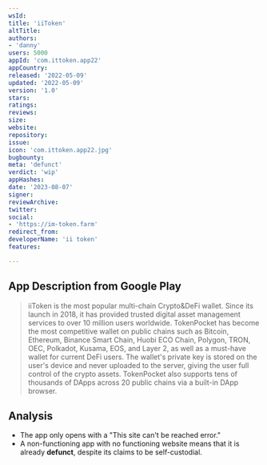 ```yaml
---
wsId: 
title: 'iiToken'
altTitle: 
authors:
- 'danny'
users: 5000
appId: 'com.ittoken.app22'
appCountry: 
released: '2022-05-09'
updated: '2022-05-09'
version: '1.0'
stars: 
ratings: 
reviews: 
size: 
website: 
repository: 
issue: 
icon: 'com.ittoken.app22.jpg'
bugbounty: 
meta: 'defunct'
verdict: 'wip'
appHashes: 
date: '2023-08-07'
signer: 
reviewArchive: 
twitter: 
social:
- 'https://im-token.farm'
redirect_from: 
developerName: 'ii token'
features: 

---
```


## App Description from Google Play

> iiToken is the most popular multi-chain Crypto&DeFi wallet. Since its launch in 2018, it has provided trusted digital asset management services to over 10 million users worldwide. TokenPocket has become the most competitive wallet on public chains such as Bitcoin, Ethereum, Binance Smart Chain, Huobi ECO Chain, Polygon, TRON, OEC, Polkadot, Kusama, EOS, and Layer 2, as well as a must-have wallet for current DeFi users. The wallet's private key is stored on the user's device and never uploaded to the server, giving the user full control of the crypto assets. TokenPocket also supports tens of thousands of DApps across 20 public chains via a built-in DApp browser.

## Analysis 

- The app only opens with a "This site can't be reached error." 
- A non-functioning app with no functioning website means that it is already **defunct**, despite its claims to be self-custodial.
